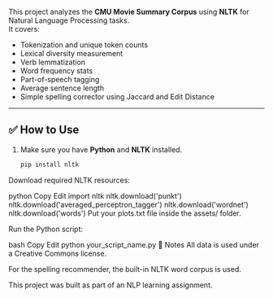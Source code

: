 This project analyzes the **CMU Movie Summary Corpus** using **NLTK** for Natural Language Processing tasks.  
It covers:
- Tokenization and unique token counts
- Lexical diversity measurement
- Verb lemmatization
- Word frequency stats
- Part-of-speech tagging
- Average sentence length
- Simple spelling corrector using Jaccard and Edit Distance

---

## ✅ How to Use

1. Make sure you have **Python** and **NLTK** installed.

   ```bash
   pip install nltk
Download required NLTK resources:

python
Copy
Edit
import nltk
nltk.download('punkt')
nltk.download('averaged_perceptron_tagger')
nltk.download('wordnet')
nltk.download('words')
Put your plots.txt file inside the assets/ folder.

Run the Python script:

bash
Copy
Edit
python your_script_name.py
📌 Notes
All data is used under a Creative Commons license.

For the spelling recommender, the built-in NLTK word corpus is used.

This project was built as part of an NLP learning assignment.

